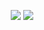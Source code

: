 <p align="center">
  <img src="https://tooltech.neocities.org/Untitled526_20240323214747.png" />
  <img src="https://tooltech.neocities.org/Untitled557_20240407195736.png" />
</p>
